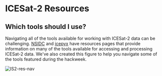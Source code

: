 # ICESat-2 Resources

## Which tools should I use?

Navigating all of the tools available for working with ICESat-2 data can be challenging.
[NSIDC](https://nsidc.org/data/icesat-2/tools) and [icepyx](https://icepyx.readthedocs.io/en/latest/community/resources.html) have resources pages that provide information on many of the tools available for accessing and processing ICESat-2 data. We've also created this figure to help you navigate some of the tools featured during the hackweek.

![IS2-res-nav](../tutorials/data_access/img/discovery_and_access_methods.png)